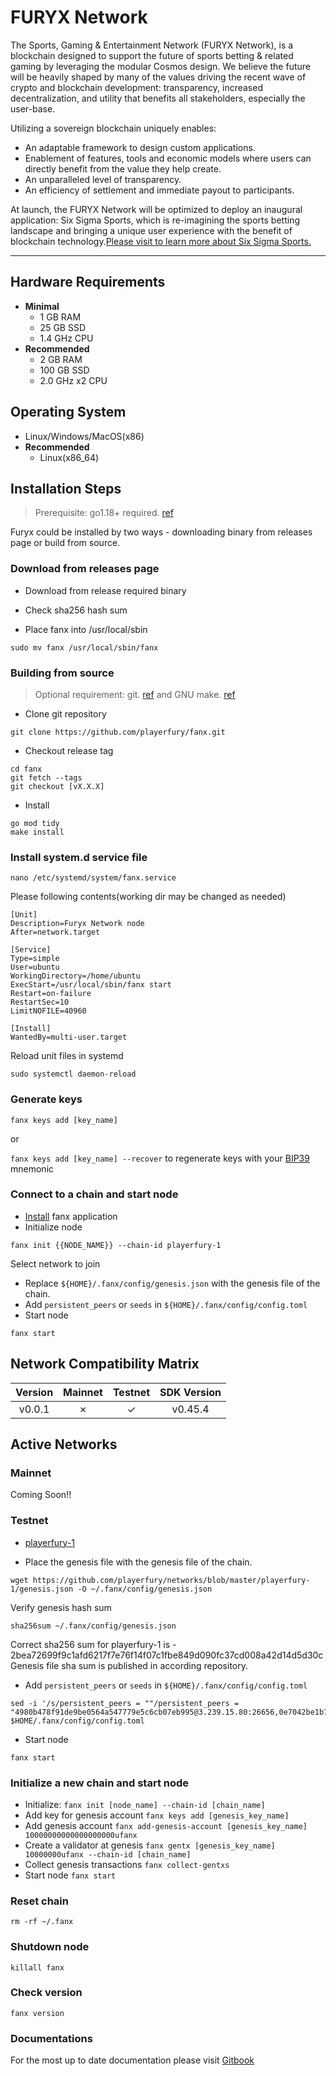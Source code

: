 # FURYX Network

The Sports, Gaming & Entertainment Network (FURYX Network), is a blockchain
designed to support the future of sports betting & related gaming by
leveraging the modular Cosmos design. We believe the future will be heavily shaped by many of the values driving the recent wave of crypto and blockchain development: transparency, increased decentralization, and utility that benefits all stakeholders, especially the user-base.

Utilizing a sovereign blockchain uniquely enables:

- An adaptable framework to design custom applications.
- Enablement of features, tools and economic models where users can directly benefit from the value they help create.
- An unparalleled level of transparency.
- An efficiency of settlement and immediate payout to participants.

At launch, the FURYX Network will be optimized to deploy an inaugural application: Six Sigma Sports, which is re-imagining the sports betting landscape and bringing a unique user experience with the benefit of blockchain technology.[Please visit to learn more about Six Sigma Sports.](https://sixsigmasports.io/)

---

## Hardware Requirements

- **Minimal**
  - 1 GB RAM
  - 25 GB SSD
  - 1.4 GHz CPU
- **Recommended**
  - 2 GB RAM
  - 100 GB SSD
  - 2.0 GHz x2 CPU

## Operating System

- Linux/Windows/MacOS(x86)
- **Recommended**
  - Linux(x86_64)

## Installation Steps
>
>Prerequisite: go1.18+ required. [ref](https://golang.org/doc/install)

Furyx could be installed by two ways - downloading binary from releases page or build from source.

### Download from releases page

- Download from release required binary

- Check sha256 hash sum

- Place fanx into /usr/local/sbin

```shell
sudo mv fanx /usr/local/sbin/fanx
```

### Building from source
>
>Optional requirement: git. [ref](https://github.com/git/git) and GNU make. [ref](https://www.gnu.org/software/make/manual/html_node/index.html)

- Clone git repository

```shell
git clone https://github.com/playerfury/fanx.git
```

- Checkout release tag

```shell
cd fanx
git fetch --tags
git checkout [vX.X.X]
```

- Install

```shell
go mod tidy
make install
```

### Install system.d service file

```shell
nano /etc/systemd/system/fanx.service
```

Please following contents(working dir may be changed as needed)

```systemd
[Unit]
Description=Furyx Network node
After=network.target

[Service]
Type=simple
User=ubuntu
WorkingDirectory=/home/ubuntu
ExecStart=/usr/local/sbin/fanx start
Restart=on-failure
RestartSec=10
LimitNOFILE=40960

[Install]
WantedBy=multi-user.target
```

Reload unit files in systemd

```shell
sudo systemctl daemon-reload
```

### Generate keys

`fanx keys add [key_name]`

or

`fanx keys add [key_name] --recover` to regenerate keys with your [BIP39](https://github.com/bitcoin/bips/tree/master/bip-0039) mnemonic

### Connect to a chain and start node

- [Install](#installation-steps) fanx application
- Initialize node

```shell
fanx init {{NODE_NAME}} --chain-id playerfury-1
```

Select network to join

- Replace `${HOME}/.fanx/config/genesis.json` with the genesis file of the chain.
- Add `persistent_peers` or `seeds` in `${HOME}/.fanx/config/config.toml`
- Start node

```shell
fanx start
```

## Network Compatibility Matrix

| Version | Mainnet | Testnet | SDK Version |
|:-------:|:-------:|:-------:|:-----------:|
|  v0.0.1 |    ✗    |    ✓    |   v0.45.4   |

## Active Networks

### Mainnet

Coming Soon!!

### Testnet

- [playerfury-1](https://github.com/playerfury/networks/playerfury-1)

- Place the genesis file  with the genesis file of the chain.

```shell
wget https://github.com/playerfury/networks/blob/master/playerfury-1/genesis.json -O ~/.fanx/config/genesis.json
```

Verify genesis hash sum

```shell
sha256sum ~/.fanx/config/genesis.json
```

Correct sha256 sum for playerfury-1 is - 2bea72699f9c1afd6217f7e76f14f07c1fbe849d090fc37cd008a42d14d5d30c
Genesis file sha sum is published in according repository.

- Add `persistent_peers` or `seeds` in `${HOME}/.fanx/config/config.toml`

```shell
sed -i '/s/persistent_peers = ""/persistent_peers = "4980b478f91de9be0564a547779e5c6cb07eb995@3.239.15.80:26656,0e7042be1b77707aaf0597bb804da90d3a606c08@3.88.40.53:26656/g' $HOME/.fanx/config/config.toml
```

- Start node

```shell
fanx start
```

### Initialize a new chain and start node

- Initialize: `fanx init [node_name] --chain-id [chain_name]`
- Add key for genesis account `fanx keys add [genesis_key_name]`
- Add genesis account `fanx add-genesis-account [genesis_key_name] 10000000000000000000ufanx`
- Create a validator at genesis `fanx gentx [genesis_key_name] 10000000ufanx --chain-id [chain_name]`
- Collect genesis transactions `fanx collect-gentxs`
- Start node `fanx start`

### Reset chain

```shell
rm -rf ~/.fanx
```

### Shutdown node

```shell
killall fanx
```

### Check version

```shell
fanx version
```

### Documentations

For the most up to date documentation please visit [Gitbook](https://six-sigma-sports.gitbook.io/documentation/)
